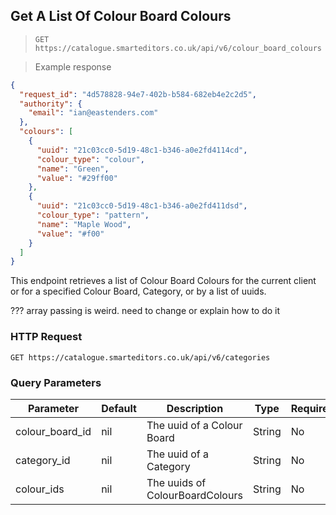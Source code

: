 ## Get A List Of Colour Board Colours

> `GET https://catalogue.smarteditors.co.uk/api/v6/colour_board_colours`

> Example response

```json
{
  "request_id": "4d578828-94e7-402b-b584-682eb4e2c2d5",
  "authority": {
    "email": "ian@eastenders.com"
  },
  "colours": [
    {
      "uuid": "21c03cc0-5d19-48c1-b346-a0e2fd4114cd",
      "colour_type": "colour",
      "name": "Green",
      "value": "#29ff00"
    },
    {
      "uuid": "21c03cc0-5d19-48c1-b346-a0e2fd411dsd",
      "colour_type": "pattern",
      "name": "Maple Wood",
      "value": "#f00"
    }
  ]
}
```

This endpoint retrieves a list of Colour Board Colours for the current client or for a specified Colour Board, Category, or by a list of uuids. 

??? array passing is weird. need to change or explain how to do it

### HTTP Request

`GET https://catalogue.smarteditors.co.uk/api/v6/categories`


### Query Parameters

Parameter | Default | Description | Type | Required?
--------- | ------- | ----------- | ---- | --------
colour_board_id | nil | The uuid of a Colour Board | String | No
category_id | nil | The uuid of a Category | String | No
colour_ids | nil | The uuids of ColourBoardColours | String | No